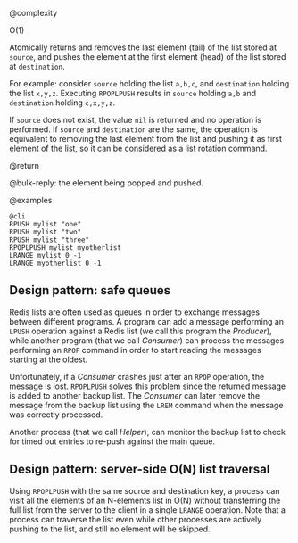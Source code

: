 @complexity

O(1)


Atomically returns and removes the last element (tail) of the list stored at
`source`, and pushes the element at the first element (head) of the list stored
at `destination`.

For example: consider `source` holding the list `a,b,c`, and `destination`
holding the list `x,y,z`. Executing `RPOPLPUSH` results in `source` holding
`a,b` and `destination` holding `c,x,y,z`.

If `source` does not exist, the value `nil` is returned and no operation is
performed. If `source` and `destination` are the same, the operation is
equivalent to removing the last element from the list and pushing it as first
element of the list, so it can be considered as a list rotation command.

@return

@bulk-reply: the element being popped and pushed.

@examples

    @cli
    RPUSH mylist "one"
    RPUSH mylist "two"
    RPUSH mylist "three"
    RPOPLPUSH mylist myotherlist
    LRANGE mylist 0 -1
    LRANGE myotherlist 0 -1

## Design pattern: safe queues

Redis lists are often used as queues in order to exchange messages between
different programs. A program can add a message performing an `LPUSH` operation
against a Redis list (we call this program the _Producer_), while another program
(that we call _Consumer_) can process the messages performing an `RPOP` command
in order to start reading the messages starting at the oldest.

Unfortunately, if a _Consumer_ crashes just after an `RPOP` operation, the message
is lost. `RPOPLPUSH` solves this problem since the returned message is
added to another backup list. The _Consumer_ can later remove the message
from the backup list using the `LREM` command when the message was correctly
processed.

Another process (that we call _Helper_), can monitor the backup list to check for
timed out entries to re-push against the main queue.

## Design pattern: server-side O(N) list traversal

Using `RPOPLPUSH` with the same source and destination key, a process can
visit all the elements of an N-elements list in O(N) without transferring
the full list from the server to the client in a single `LRANGE` operation.
Note that a process can traverse the list even while other processes
are actively pushing to the list, and still no element will be skipped.

